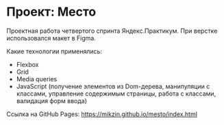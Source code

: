# Проект: Место

Проектная работа четвертого спринта Яндекс.Практикум.
При верстке использовался макет в Figma.

Какие технологии применялись:

- Flexbox
- Grid
- Media queries
- JavaScript (получение элементов из Dom-дерева, манипуляции с классами, управление содержимым страницы, работа с классами, валидация форм ввода)

Ссылка на GitHub Pages:
https://mikzin.github.io/mesto/index.html
